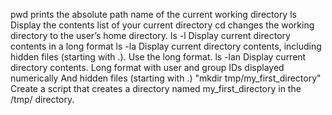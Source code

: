  pwd prints the absolute path name of the current working directory
ls Display the contents list of your current directory
cd changes the working directory to the user’s home directory.
ls -l Display current directory contents in a long format
ls -la Display current directory contents, including hidden files (starting with .). Use the long format.
 ls -lan Display current directory contents.
Long format
with user and group IDs displayed numerically
And hidden files (starting with .)
"mkdir tmp/my_first_directory" Create a script that creates a directory named my_first_directory in the /tmp/ directory.
